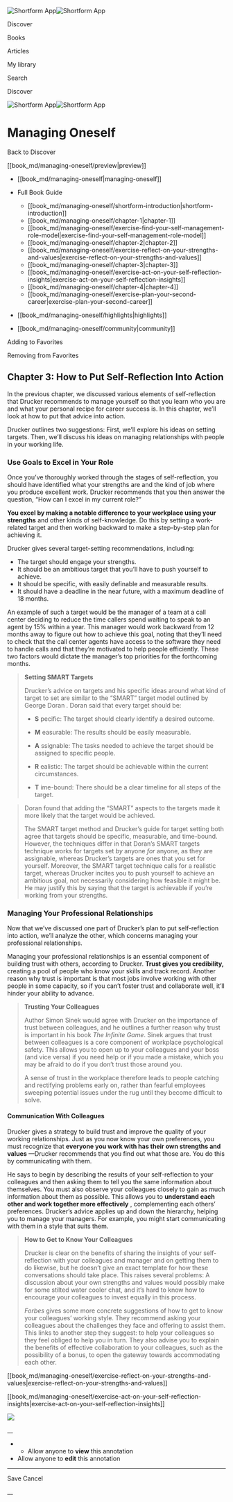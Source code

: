 ![Shortform App](/img/logo.36a2399e.svg)![Shortform App](/img/logo-dark.70c1b072.svg)

Discover

Books

Articles

My library

Search

Discover

![Shortform App](/img/logo.36a2399e.svg)![Shortform App](/img/logo-dark.70c1b072.svg)

# Managing Oneself

Back to Discover

[[book_md/managing-oneself/preview|preview]]

  * [[book_md/managing-oneself|managing-oneself]]
  * Full Book Guide

    * [[book_md/managing-oneself/shortform-introduction|shortform-introduction]]
    * [[book_md/managing-oneself/chapter-1|chapter-1]]
    * [[book_md/managing-oneself/exercise-find-your-self-management-role-model|exercise-find-your-self-management-role-model]]
    * [[book_md/managing-oneself/chapter-2|chapter-2]]
    * [[book_md/managing-oneself/exercise-reflect-on-your-strengths-and-values|exercise-reflect-on-your-strengths-and-values]]
    * [[book_md/managing-oneself/chapter-3|chapter-3]]
    * [[book_md/managing-oneself/exercise-act-on-your-self-reflection-insights|exercise-act-on-your-self-reflection-insights]]
    * [[book_md/managing-oneself/chapter-4|chapter-4]]
    * [[book_md/managing-oneself/exercise-plan-your-second-career|exercise-plan-your-second-career]]
  * [[book_md/managing-oneself/highlights|highlights]]
  * [[book_md/managing-oneself/community|community]]



Adding to Favorites 

Removing from Favorites 

## Chapter 3: How to Put Self-Reflection Into Action

In the previous chapter, we discussed various elements of self-reflection that Drucker recommends to manage yourself so that you learn who you are and what your personal recipe for career success is. In this chapter, we’ll look at how to put that advice into action.

Drucker outlines two suggestions: First, we’ll explore his ideas on setting targets. Then, we’ll discuss his ideas on managing relationships with people in your working life.

### Use Goals to Excel in Your Role

Once you’ve thoroughly worked through the stages of self-reflection, you should have identified what your strengths are and the kind of job where you produce excellent work. Drucker recommends that you then answer the question, “How can I excel in my current role?”

**You excel by making a notable difference to your workplace using your strengths** and other kinds of self-knowledge. Do this by setting a work-related target and then working backward to make a step-by-step plan for achieving it.

Drucker gives several target-setting recommendations, including:

  * The target should engage your strengths.
  * It should be an ambitious target that you’ll have to push yourself to achieve.
  * It should be specific, with easily definable and measurable results.
  * It should have a deadline in the near future, with a maximum deadline of 18 months. 



An example of such a target would be the manager of a team at a call center deciding to reduce the time callers spend waiting to speak to an agent by 15% within a year. This manager would work backward from 12 months away to figure out how to achieve this goal, noting that they’ll need to check that the call center agents have access to the software they need to handle calls and that they’re motivated to help people efficiently. These two factors would dictate the manager’s top priorities for the forthcoming months.

> **Setting SMART Targets**
> 
> Drucker’s advice on targets and his specific ideas around what kind of target to set are similar to the “SMART” target model outlined by George Doran _._ Doran said that every target should be:
> 
>   * **S** pecific: The target should clearly identify a desired outcome.
> 
>   * **M** easurable: The results should be easily measurable.
> 
>   * **A** ssignable: The tasks needed to achieve the target should be assigned to specific people.
> 
>   * **R** ealistic: The target should be achievable within the current circumstances.
> 
>   * **T** ime-bound: There should be a clear timeline for all steps of the target.
> 
> 

> 
> Doran found that adding the “SMART” aspects to the targets made it more likely that the target would be achieved.
> 
> The SMART target method and Drucker’s guide for target setting both agree that targets should be specific, measurable, and time-bound. However, the techniques differ in that Doran’s SMART targets technique works for targets set _by_ anyone _for_ anyone, as they are assignable, whereas Drucker’s targets are ones that you set for yourself. Moreover, the SMART target technique calls for a realistic target, whereas Drucker incites you to push yourself to achieve an ambitious goal, not necessarily considering how feasible it might be. He may justify this by saying that the target is achievable if you’re working from your strengths.

### Managing Your Professional Relationships

Now that we’ve discussed one part of Drucker’s plan to put self-reflection into action, we’ll analyze the other, which concerns managing your professional relationships.

Managing your professional relationships is an essential component of building trust with others, according to Drucker. **Trust gives you credibility,** creating a pool of people who know your skills and track record. Another reason why trust is important is that most jobs involve working with other people in some capacity, so if you can’t foster trust and collaborate well, it’ll hinder your ability to advance.

> **Trusting Your Colleagues**
> 
> Author Simon Sinek would agree with Drucker on the importance of trust between colleagues, and he outlines a further reason why trust is important in his book _The Infinite Game_. Sinek argues that trust between colleagues is a core component of workplace psychological safety. This allows you to open up to your colleagues and your boss (and vice versa) if you need help or if you made a mistake, which you may be afraid to do if you don’t trust those around you.
> 
> A sense of trust in the workplace therefore leads to people catching and rectifying problems early on, rather than fearful employees sweeping potential issues under the rug until they become difficult to solve.

#### Communication With Colleagues

Drucker gives a strategy to build trust and improve the quality of your working relationships. Just as you now know your own preferences, you must recognize that **everyone you work with has their own strengths and values** —Drucker recommends that you find out what those are. You do this by communicating with them.

He says to begin by describing the results of your self-reflection to your colleagues and then asking them to tell you the same information about themselves. You must also observe your colleagues closely to gain as much information about them as possible. This allows you to **understand each other and work together more effectively** , complementing each others’ preferences. Drucker’s advice applies up and down the hierarchy, helping you to manage your managers. For example, you might start communicating with them in a style that suits them.

> **How to Get to Know Your Colleagues**
> 
> Drucker is clear on the benefits of sharing the insights of your self-reflection with your colleagues and manager and on getting them to do likewise, but he doesn’t give an exact template for how these conversations should take place. This raises several problems: A discussion about your own strengths and values would possibly make for some stilted water cooler chat, and it’s hard to know how to encourage your colleagues to invest equally in this process.
> 
> _Forbes_ gives some more concrete suggestions of how to get to know your colleagues’ working style. They recommend asking your colleagues about the challenges they face and offering to assist them. This links to another step they suggest: to help your colleagues so they feel obliged to help you in turn. They also advise you to explain the benefits of effective collaboration to your colleagues, such as the possibility of a bonus, to open the gateway towards accommodating each other.

[[book_md/managing-oneself/exercise-reflect-on-your-strengths-and-values|exercise-reflect-on-your-strengths-and-values]]

[[book_md/managing-oneself/exercise-act-on-your-self-reflection-insights|exercise-act-on-your-self-reflection-insights]]

![](https://bat.bing.com/action/0?ti=56018282&Ver=2&mid=c8102164-bc33-43e6-ae75-251b4ec86889&sid=f30c5e70639211ee87d33f0876d93783&vid=f30c9700639211eeb3a75d830392c94f&vids=0&msclkid=N&pi=0&lg=en-US&sw=800&sh=600&sc=24&nwd=1&tl=Shortform%20%7C%20Book&p=https%3A%2F%2Fwww.shortform.com%2Fapp%2Fbook%2Fmanaging-oneself%2Fchapter-3&r=&lt=293&evt=pageLoad&sv=1&rn=591843)

__

  *   * Allow anyone to **view** this annotation
  * Allow anyone to **edit** this annotation



* * *

Save Cancel

__



